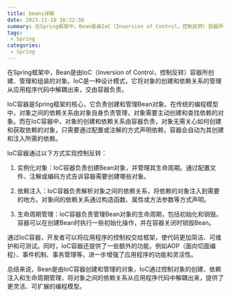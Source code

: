 ```yaml
---
title: beans详解
date: 2023-11-18 16:22:56
summary: 在Spring框架中，Bean是由IoC（Inversion of Control，控制反转）容器所创建、管理和组装的对象。 
tags:
 - Spring
categories:
 - Spring
---
```

在Spring框架中，Bean是由IoC（Inversion of Control，控制反转）容器所创建、管理和组装的对象。IoC是一种设计模式，它将对象的创建和依赖关系的管理从应用程序代码中解耦出来，交由容器负责。

IoC容器是Spring框架的核心，它负责创建和管理Bean对象。在传统的编程模型中，对象之间的依赖关系由对象自身负责管理，对象需要主动创建和查找依赖的对象。而在IoC容器中，对象的创建和依赖关系由容器负责，对象无需关心如何创建和获取依赖的对象，只需要通过配置或注解的方式声明依赖，容器会自动为其创建和注入所需的依赖。

IoC容器通过以下方式实现控制反转：

1. 实例化对象：IoC容器负责创建Bean对象，并管理其生命周期。通过配置文件、注解或编码方式告诉容器需要创建哪些对象。

2. 依赖注入：IoC容器负责解析对象之间的依赖关系，将依赖的对象注入到需要的地方。对象间的依赖关系通过构造函数、属性或方法参数等方式声明。

3. 生命周期管理：IoC容器负责管理Bean对象的生命周期，包括初始化和销毁。容器可以在创建Bean时执行一些初始化操作，并在容器关闭时销毁Bean。

通过IoC容器，开发者可以将应用程序的控制权交给框架，使代码更加简洁、可维护和可测试。同时，IoC容器还提供了一些额外的功能，例如AOP（面向切面编程）、事件机制、事务管理等，进一步增强了应用程序的功能和灵活性。

总结来说，Bean是由IoC容器创建和管理的对象，IoC通过控制对象的创建、依赖注入和生命周期管理，将对象之间的依赖关系从应用程序代码中解耦出来，提供了更灵活、可扩展的编程模型。
